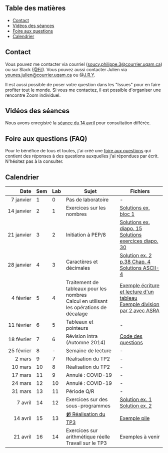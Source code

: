 ## Table des matières

- [Contact](#contact)
- [Vidéos des séances](#videos)
- [Foire aux questions](#faq)
- [Calendrier](#calendrier)

## Contact <a name="contact"></a>

Vous pouvez me contacter via courriel (soucy.philippe.3@courrier.uqam.ca) ou sur Slack ([@Fil](https://ageei-uqam.slack.com)). Vous pouvez aussi contacter Julien via younes.julien@courrier.uqam.ca ou [@J.R.Y](https://ageei-uqam.slack.com).

Il est aussi possible de poser votre question dans les "Issues" pour en faire profiter tout le monde.
Si vous me contactez, il est possible d'organiser une rencontre Zoom individuel.

## Vidéos des séances <a name="videos"></a>

Nous avons enregistré la [séance du 14 avril](https://www.dropbox.com/s/zcy7dvx7gcsq8y6/Enregistrement_labo13.mp4) pour consultation différée.

## Foire aux questions (FAQ) <a name="faq"></a>

Pour le bénéfice de tous et toutes, j'ai créé une [foire aux questions](FAQ.md) qui contient des réponses à des questions auxquelles j'ai répondues par écrit. N'hésitez pas à la consulter.

## Calendrier <a name="calendrier"></a>

| Date | Sem | Lab | Sujet | Fichiers |
| ---: | --- | --- | ----- | -------- |
| 7&nbsp;janvier  | 1 | 0 | Pas de laboratoire | - |
| 14&nbsp;janvier | 2 | 1 | Exercices sur les nombres | [Solutions ex. bloc 1](labo1/lab1_bloc_sol.pdf) |
| 21&nbsp;janvier | 3 | 2 | Initiation à PEP/8 | [Solutions ex. diapo. 15](labo2/p15.pep) <br> [Solutions exercices diapo. 30](labo2/p16.pep) |
| 28&nbsp;janvier | 4 | 3 | Caractères et décimales | [Solution ex. 2 p.38 Chap. 4](labo3/ex2-p38-assembleur.pep)<br> [Solutions ASCII-4](labo3/ascii-4.txt) |
| 4&nbsp;février | 5 | 4 | Traitement de tableaux pour les nombres <br> Calcul en utilisant les opérations de décalage | [Exemple écriture et lecture d'un tableau](labo4/tab.pep) <br> [Exemple division par 2 avec ASRA](labo4/div3.pep) |
| 11&nbsp;février | 6 | 5 | Tableaux et pointeurs | - |
| 18&nbsp;février | 7 | 6 | Révision intra (Automne 2014) | [Code des questions](labo6) |
| 25&nbsp;février | 8 | - | Semaine de lecture | - |
| 2&nbsp;mars | 9 | 7 | Réalisation du TP2 | - |
| 10&nbsp;mars | 10 | 8 | Réalisation du TP2 | - |
| 17&nbsp;mars | 11 | 9 | Annulé : COVID-19 | - |
| 24&nbsp;mars | 12 | 10 | Annulé : COVID-19 | - |
| 31&nbsp;mars | 13 | 11 | Période Q/R | - |
| 7&nbsp;avril | 14 | 12 | Exercices sur des sous-programmes | [Solution ex. 1](labo12/ex1.pep)<br> [Solution ex. 2](labo12/ex2.pep) |
| 14&nbsp;avril | 15 | 13 | [📹 Réalisation du TP3](https://www.dropbox.com/s/zcy7dvx7gcsq8y6/Enregistrement_labo13.mp4) | [Exemple pile](labo13/Exemple_pile.pep) |
| 21&nbsp;avril | 16 | 14 | Exercices sur arithmétique réelle <br> Travail sur le TP3 | Exemples à venir |
